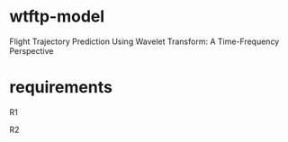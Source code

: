 # wtftp-model
Flight Trajectory Prediction Using Wavelet Transform: A Time-Frequency Perspective

# requirements

R1

R2
